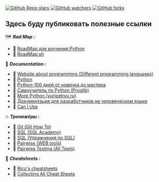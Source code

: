 [<img alt="GitHub Repo stars" src="https://img.shields.io/github/stars/zas-post?logoColor=red&style=social">](https://github.com/zas-post/stargazers)
[<img alt="GitHub watchers" src="https://img.shields.io/github/watchers/zas-post/zas-post?logoColor=red&style=social">](https://github.com/zas-post/watchers)
[<img alt="GitHub forks" src="https://img.shields.io/github/forks/zas-post/zas-post?logoColor=red&style=social">](https://github.com/zas-post/network/members)

## Здесь буду публиковать полезные ссылки

:world_map: ***Rad Map :***
  - :link: [RoadMap для изучения Python](https://pymentor.org/)
  - :link: [RoadMap.sh](https://roadmap.sh/)

:open_book: ***Documentation :***
  - :link: [Website about programming (Different programming languages)](https://metanit.com/)
  - :link: [Python](https://proproprogs.ru/)
  - :link: [Python-100 дней от новичка до мастера](https://github.com/BEPb/Python-100-days)
  - :link: [Самоучитель по Python (Proglib)](https://proglib.io/p/samouchitel-po-python-dlya-nachinayushchih-chast-1-osobennosti-sfery-primeneniya-ustanovka-onlayn-ide-2022-09-26)
  - :link: [More Python (yuripetrov.ru)](https://www.yuripetrov.ru/edu/python/index.html)
  - :link: [Документация для разработчиков на человеческом языке](https://doka.guide/)
  - :link: [Can I Use](https://caniuse.com/)

:fire: ***Тренажёры :***
  - :link: [Git (Git How To)](https://githowto.com/ru)
  - :link: [SQL (SQL Academy)](https://sql-academy.org/ru)
  - :link: [SQL (Упражнения по SQL)](https://www.sql-ex.ru/)
  - 🔗 [Pairwise (WEB tools)](https://pairwise.teremokgames.com/)
  - 🔗 [Pairwise Testing (All Tppls)](https://www.pairwise.org/tools.html)

:gift: ***Cheatsheets :***
  - :link: [Rico's cheatsheets](https://devhints.io/)
  - :link: [Collecting All Cheat Sheets](https://overapi.com/)
